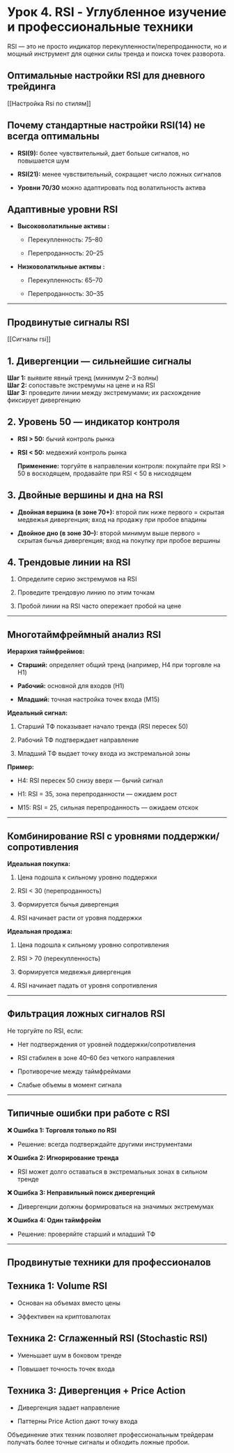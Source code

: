 # Урок 4. RSI - Углубленное изучение и профессиональные техники

RSI — это не просто индикатор перекупленности/перепроданности, но и мощный инструмент для оценки силы тренда и поиска точек разворота.
## Оптимальные настройки RSI для дневного трейдинга

[[Настройка Rsi по стилям]]
## Почему стандартные настройки RSI(14) не всегда оптимальны

- **RSI(9):** более чувствительный, дает больше сигналов, но повышается шум
    
- **RSI(21):** менее чувствительный, сокращает число ложных сигналов
    
- **Уровни 70/30** можно адаптировать под волатильность актива

## Адаптивные уровни RSI

- **Высоковолатильные активы :**
    
    - Перекупленность: 75–80
        
    - Перепроданность: 20–25
        
- **Низковолатильные активы :**
    
    - Перекупленность: 65–70
        
    - Перепроданность: 30–35
        

---

## Продвинутые сигналы RSI

[[Сигналы rsi]]
## 1. Дивергенции — сильнейшие сигналы

**Шаг 1:** выявите явный тренд (минимум 2–3 волны)  
**Шаг 2:** сопоставьте экстремумы на цене и на RSI  
**Шаг 3:** проведите линии между экстремумами; их расхождение фиксирует дивергенцию
## 2. Уровень 50 — индикатор контроля

- **RSI > 50:** бычий контроль рынка

- **RSI < 50:** медвежий контроль рынка  

  **Применение:** торгуйте в направлении контроля: покупайте при RSI > 50 в восходящем, продавайте при RSI < 50 в нисходящем
## 3. Двойные вершины и дна на RSI

- **Двойная вершина (в зоне 70+):** второй пик ниже первого = скрытая медвежья дивергенция; вход на продажу при пробое впадины

- **Двойное дно (в зоне 30–):** второй минимум выше первого = скрытая бычья дивергенция; вход на покупку при пробое вершины
## 4. Трендовые линии на RSI

1. Определите серию экстремумов на RSI
    
2. Проведите трендовую линию по этим точкам
    
3. Пробой линии на RSI часто опережает пробой на цене

---
## Многотаймфреймный анализ RSI

**Иерархия таймфреймов:**

- **Старший:** определяет общий тренд (например, H4 при торговле на H1)
    
- **Рабочий:** основной для входов (H1)
    
- **Младший:** точная настройка точек входа (M15)

**Идеальный сигнал:**

1. Старший ТФ показывает начало тренда (RSI пересек 50)
    
2. Рабочий ТФ подтверждает направление
    
3. Младший ТФ выдает точку входа из экстремальной зоны

**Пример:**

- H4: RSI пересек 50 снизу вверх — бычий сигнал
    
- H1: RSI = 35, зона перепроданности — ожидаем рост
    
- M15: RSI = 25, сильная перепроданность — ожидаем отскок

---
## Комбинирование RSI с уровнями поддержки/сопротивления

**Идеальная покупка:**

1. Цена подошла к сильному уровню поддержки
    
2. RSI < 30 (перепроданность)
    
3. Формируется бычья дивергенция
    
4. RSI начинает расти от уровня поддержки

**Идеальная продажа:**

1. Цена подошла к сильному уровню сопротивления
    
2. RSI > 70 (перекупленность)
    
3. Формируется медвежья дивергенция
    
4. RSI начинает падать от уровня сопротивления

---
## Фильтрация ложных сигналов RSI

Не торгуйте по RSI, если:

- Нет подтверждения от уровней поддержки/сопротивления
    
- RSI стабилен в зоне 40–60 без четкого направления
    
- Противоречие между таймфреймами
    
- Слабые объемы в момент сигнала

---
## Типичные ошибки при работе с RSI

**❌ Ошибка 1: Торговля только по RSI**

- Решение: всегда подтверждайте другими инструментами

**❌ Ошибка 2: Игнорирование тренда**

- RSI может долго оставаться в экстремальных зонах в сильном тренде

**❌ Ошибка 3: Неправильный поиск дивергенций**

- Дивергенции должны формироваться на значимых экстремумах

**❌ Ошибка 4: Один таймфрейм**

- Решение: проверяйте старший и младший ТФ

---
## Продвинутые техники для профессионалов

## Техника 1: Volume RSI

- Основан на объемах вместо цены
    
- Эффективен на криптовалютах

## Техника 2: Сглаженный RSI (Stochastic RSI)

- Уменьшает шум в боковом тренде
    
- Повышает точность точек входа

## Техника 3: Дивергенция + Price Action

- Дивергенция задает направление
    
- Паттерны Price Action дают точку входа

Объединение этих техник позволяет профессиональным трейдерам получать более точные сигналы и обходить ложные пробои.